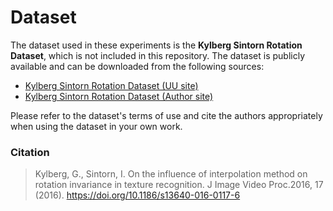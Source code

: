 # Dataset

The dataset used in these experiments is the **Kylberg Sintorn Rotation Dataset**, which is not included in this repository. The dataset is publicly available and can be downloaded from the following sources:

- [Kylberg Sintorn Rotation Dataset (UU site)](https://www.cb.uu.se/gustaf/KylbergSintornRotation/)
- [Kylberg Sintorn Rotation Dataset (Author site)](https://kylberg.org/kylberg-sintorn-rotation-dataset/)

Please refer to the dataset's terms of use and cite the authors appropriately when using the dataset in your own work.

### Citation

> Kylberg, G., Sintorn, I. On the influence of interpolation method on rotation invariance in texture recognition. J Image Video Proc.2016, 17 (2016). https://doi.org/10.1186/s13640-016-0117-6
